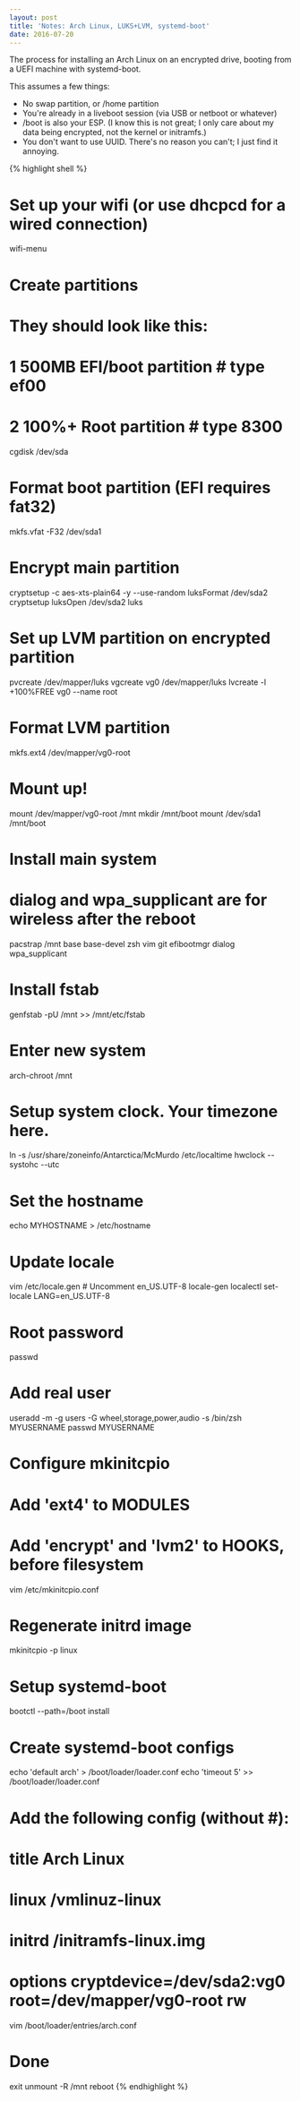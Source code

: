 ```yaml
---
layout: post
title: 'Notes: Arch Linux, LUKS+LVM, systemd-boot'
date: 2016-07-20
---
```


The process for installing an Arch Linux on an encrypted drive, booting from a UEFI machine with systemd-boot.

This assumes a few things:

* No swap partition, or /home partition
* You're already in a liveboot session (via USB or netboot or whatever)
* /boot is also your ESP. (I know this is not great; I only care about my data being encrypted, not the kernel or initramfs.)
* You don't want to use UUID. There's no reason you can't; I just find it annoying.

{% highlight shell %}
# Set up your wifi (or use dhcpcd for a wired connection)
wifi-menu

# Create partitions
# They should look like this:
#   1 500MB EFI/boot partition # type ef00
#   2 100%+ Root partition # type 8300
cgdisk /dev/sda

# Format boot partition (EFI requires fat32)
mkfs.vfat -F32 /dev/sda1

# Encrypt main partition
cryptsetup -c aes-xts-plain64 -y --use-random luksFormat /dev/sda2
cryptsetup luksOpen /dev/sda2 luks

# Set up LVM partition on encrypted partition
pvcreate /dev/mapper/luks
vgcreate vg0 /dev/mapper/luks
lvcreate -l +100%FREE vg0 --name root

# Format LVM partition
mkfs.ext4 /dev/mapper/vg0-root

# Mount up!
mount /dev/mapper/vg0-root /mnt
mkdir /mnt/boot
mount /dev/sda1 /mnt/boot

# Install main system
# dialog and wpa_supplicant are for wireless after the reboot
pacstrap /mnt base base-devel zsh vim git efibootmgr dialog wpa_supplicant

# Install fstab
genfstab -pU /mnt >> /mnt/etc/fstab

# Enter new system
arch-chroot /mnt

# Setup system clock. Your timezone here.
ln -s /usr/share/zoneinfo/Antarctica/McMurdo /etc/localtime
hwclock --systohc --utc

# Set the hostname
echo MYHOSTNAME > /etc/hostname

# Update locale
vim /etc/locale.gen # Uncomment en_US.UTF-8
locale-gen
localectl set-locale LANG=en_US.UTF-8

# Root password
passwd

# Add real user
useradd -m -g users -G wheel,storage,power,audio -s /bin/zsh MYUSERNAME
passwd MYUSERNAME

# Configure mkinitcpio
# Add 'ext4' to MODULES
# Add 'encrypt' and 'lvm2' to HOOKS, before filesystem
vim /etc/mkinitcpio.conf

# Regenerate initrd image
mkinitcpio -p linux

# Setup systemd-boot
bootctl --path=/boot install

# Create systemd-boot configs
echo 'default arch' > /boot/loader/loader.conf
echo 'timeout 5' >> /boot/loader/loader.conf

# Add the following config (without #):
#   title Arch Linux
#   linux /vmlinuz-linux
#   initrd /initramfs-linux.img
#   options cryptdevice=/dev/sda2:vg0 root=/dev/mapper/vg0-root rw
vim /boot/loader/entries/arch.conf

# Done
exit
unmount -R /mnt
reboot
{% endhighlight %}
